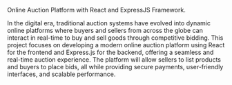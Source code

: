 Online Auction Platform with React and ExpressJS Framework.

In the digital era, traditional auction systems have evolved into dynamic online platforms where buyers and sellers from across the globe can interact in real-time to buy and sell goods through competitive bidding. This project focuses on developing a modern online auction platform using React for the frontend and Express.js for the backend, offering a seamless and real-time auction experience. The platform will allow sellers to list products and buyers to place bids, all while providing secure payments, user-friendly interfaces, and scalable performance.

